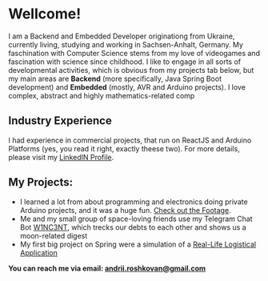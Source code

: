 # Wellcome!

I am a Backend and Embedded Developer originationg from Ukraine, currently living, studying and working in Sachsen-Anhalt, Germany. My faschination with Computer Science stems from my love of videogames and fascination with science since childhood. I like to engage in all sorts of developmental activities, which is obvious from my projects tab below, but my main areas are **Backend** (more specifically, Java Spring Boot development) and **Embedded** (mostly, AVR and Arduino projects). I love complex, abstract and highly mathematics-related comp

## Industry Experience

I had experience in commercial projects, that run on ReactJS and Arduino Platforms (yes, you read it right, exactly theese two). For more details, please visit my [LinkedIN Profile](https://www.linkedin.com/in/andrii-roshkovan/).

## My Projects:

 - I learned a lot from about programming and electronics doing private Arduino projects, and it was a huge fun. [Check out the Footage](https://youtu.be/MHeMFTgxyAI).
 - Me and my small group of space-loving friends use my Telegram Chat Bot [W1NC3NT](https://github.com/andrews-quest/w1nc3nt), which trecks our debts to each other and shows us a moon-related digest
 - My first big project on Spring were a simulation of a [Real-Life Logistical Application](https://github.com/andrews-quest/full-java-application)
   
<!--
## Codewars
It helps me a lot to get in shape in a new language or to maintain my skill in my usual ones.
![Codewars](https://www.codewars.com/users/andrews-quest/badges/large)
<!--
![Codewars](https://github.r2v.ch/codewars?user=andrews-quest&name=true&top_languages=true&stroke=%23b362ff&theme=purple_dark)
-->
**You can reach me via email: andrii.roshkovan@gmail.com**
